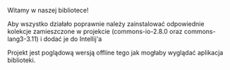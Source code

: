 Witamy w naszej bibliotece!

Aby wszystko działało poprawnie należy zainstalować odpowiednie kolekcje zamieszczone w projekcie (commons-io-2.8.0 oraz commons-lang3-3.11) i dodać je do Intellij'a

Projekt jest poglądową wersją offline tego jak mogłaby wyglądać aplikacja biblioteki.
